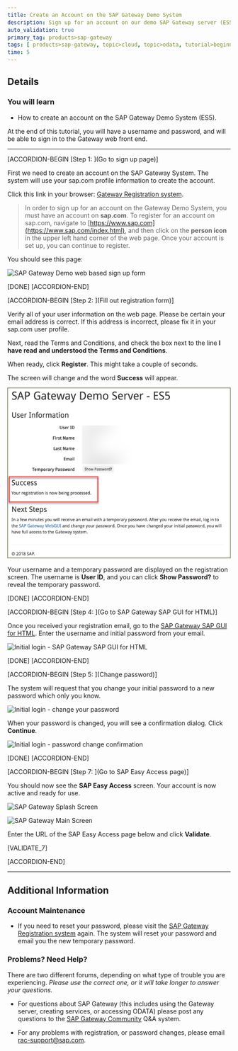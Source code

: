 ```yaml
---
title: Create an Account on the SAP Gateway Demo System
description: Sign up for an account on our demo SAP Gateway server (ES5).
auto_validation: true
primary_tag: products>sap-gateway
tags: [ products>sap-gateway, topic>cloud, topic>odata, tutorial>beginner ]
time: 5
---
```


## Details
### You will learn
  - How to create an account on the SAP Gateway Demo System (ES5).

At the end of this tutorial, you will have a username and password, and will be able to sign in to the Gateway web front end.

---

[ACCORDION-BEGIN [Step 1: ](Go to sign up page)]

First we need to create an account on the SAP Gateway System.  The system will use your sap.com profile information to create the account.

Click this link in your browser: [Gateway Registration system](https://register.sapdevcenter.com/SUPSignForms).

>In order to sign up for an account on the Gateway Demo System, you must have an account on **sap.com**.  To register for an account on sap.com, navigate to [https://www.sap.com](https://www.sap.com/index.html), and then click on the **person icon** in the upper left hand corner of the web page. Once your account is set up, you can continue to register.

You should see this page:

![SAP Gateway Demo web based sign up form](1.png)

[DONE]
[ACCORDION-END]

[ACCORDION-BEGIN [Step 2: ](Fill out registration form)]

Verify all of your user information on the web page.   Please be certain your email address is correct.  If this address is incorrect, please fix it in your sap.com user profile.

Next, read the Terms and Conditions, and check the box next to the line **I have read and understood the Terms and Conditions**.

When ready, click **Register**. This might take a couple of seconds.

The screen will change and the word **Success** will appear.  

![Gateway Web sign up success](2.png)


Your username and a temporary password are displayed on the registration screen. The username is **User ID**, and you can click **Show Password?** to reveal the temporary password.

[DONE]
[ACCORDION-END]


[ACCORDION-BEGIN [Step 4: ](Go to SAP Gateway SAP GUI for HTML)]

Once you received your registration email, go to the [SAP Gateway SAP GUI for HTML](https://sapes5.sapdevcenter.com/).  Enter the username and initial password from your email.

![Initial login - SAP Gateway SAP GUI for HTML](4.png)

[DONE]
[ACCORDION-END]


[ACCORDION-BEGIN [Step 5: ](Change password)]

The system will request that you change your initial password to a new password which only you know.

![Initial login - change your password](5.png)

When your password is changed, you will see a confirmation dialog. Click **Continue**.

![Initial login - password change confirmation](6.png)

[DONE]
[ACCORDION-END]

[ACCORDION-BEGIN [Step 7: ](Go to SAP Easy Access page)]

You should now see the **SAP Easy Access** screen.  Your account is now active and ready for use.

![SAP Gateway Splash Screen](7.png)

![SAP Gateway Main Screen](8.png)

Enter the URL of the SAP Easy Access page below and click **Validate**.

[VALIDATE_7]

[ACCORDION-END]

---

## Additional Information

### Account Maintenance

- If you need to reset your password, please visit the [SAP Gateway Registration system](https://register.sapdevcenter.com/SUPSignForms) again.  The system will reset your password and email you the new temporary password.


### Problems?  Need Help?
There are two different forums, depending on what type of trouble you are experiencing.  *Please use the correct one, or it will take longer to answer your questions.*

- For questions about SAP Gateway (this includes using the Gateway server, creating services, or accessing ODATA) please post any questions to the [SAP Gateway Community](https://community.sap.com/topics/gateway) Q&A system.  

- For any problems with registration, or password changes, please email <rac-support@sap.com>.
